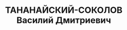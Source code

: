 ---
title: ТАНАНАЙСКИЙ-СОКОЛОВ Василий Дмитриевич
description: "народився 1899 р., у стан. Новоградська Черкаського окр. Області Війська\
  \ Донського. Українець, із селян, освіта вища, позапарт. \n  Проживав у Харкові.\
  \ Безробітний. \n  Заарештований 1 вересня 1937 р. за участь у військово-фашистській\
  \ змові (статті 54-1 п. \"а\", 54-8, 54-11 КК УРСР) \n  Військовою колегією Верхов-ного\
  \ Суду СРСР 9 грудня 1937 р. (статті 54-2, 54-8, 54-11 КК УРСР) засуджений до розстрілу\
  \ 3 конфіскацією особистого майна. Розстріля-ний 10 грудня 1937 р. у Харкові. \n\
  \  Реабілітований 26 січня 1961 р."
---